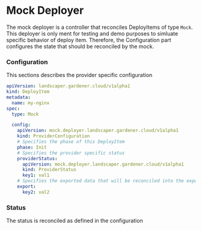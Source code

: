 # Mock Deployer

The mock deployer is a controller that reconciles DeployItems of type `Mock`.<br>
This deployer is only ment for testing and demo purposes to simluate specific behavior of deploy item.
Therefore, the Configuration part configures the state that should be reconciled by the mock.

### Configuration
This sections describes the provider specific configuration
```yaml
apiVersion: landscaper.gardener.cloud/v1alpha1
kind: DeployItem
metadata:
  name: my-nginx
spec:
  type: Mock

  config:
    apiVersion: mock.deployer.landscaper.gardener.cloud/v1alpha1
    kind: ProviderConfiguration
    # Specifies the phase of this DeployItem
    phase: Init
    # Specifies the provider specific status
    providerStatus:
      apiVersion: mock.deployer.landscaper.gardener.cloud/v1alpha1
      kind: ProviderStatus
      key1: val1
    # Specifies the exported data that will be reconciled into the exportRef.
    export:
      key2: val2
```
### Status
The status is reconciled as defined in the configuration